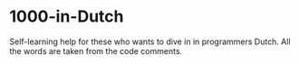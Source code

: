# 1000-in-Dutch
Self-learning help for these who wants to dive in in programmers Dutch. All the words are taken from the code comments.
